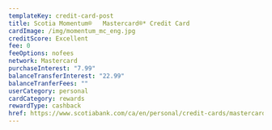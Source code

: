 ```yaml
---
templateKey: credit-card-post
title: Scotia Momentum®   Mastercard®* Credit Card
cardImage: /img/momentum_mc_eng.jpg
creditScore: Excellent
fee: 0
feeOptions: nofees
network: Mastercard
purchaseInterest: "7.99"
balanceTransferInterest: "22.99"
balanceTranferFees: ""
userCategory: personal
cardCategory: rewards
rewardType: cashback
href: https://www.scotiabank.com/ca/en/personal/credit-cards/mastercard/momentum-card.html?cid=a-27077b-24123c-
---
```

